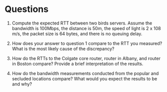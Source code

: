 # Questions

1. Compute the expected RTT between two birds servers. Assume the bandwidth is 100Mbps, the distance is 50m, the speed of light is 2 x 108 m/s, the packet size is 64 bytes, and there is no queuing delay.


2.  How does your answer to question 1 compare to the RTT you measured? What is the most likely cause of the discrepancy?


3. How do the RTTs to the Colgate core router, router in Albany, and router in
Boston compare? Provide a brief interpretation of the results.


4. How do the bandwidth measurements conducted from the popular and secluded locations compare? What would you expect the results to be and why? 
